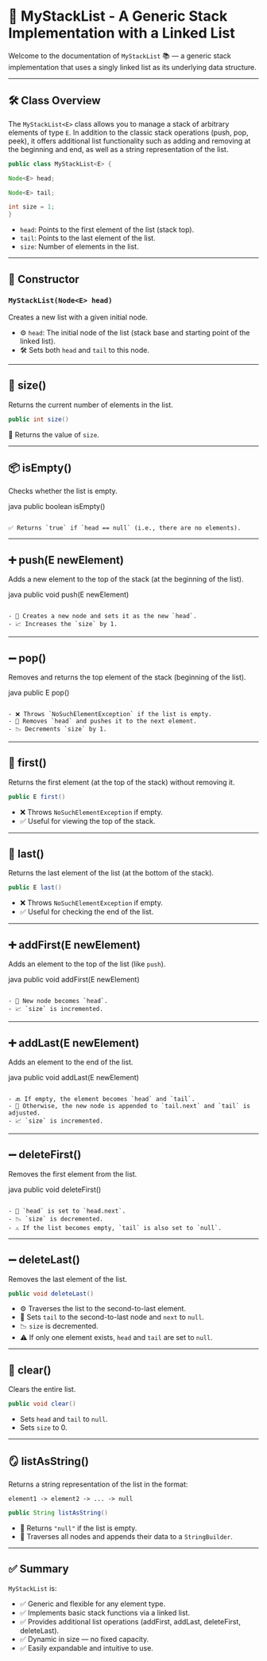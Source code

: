 # 🌲 MyStackList - A Generic Stack Implementation with a Linked List

Welcome to the documentation of `MyStackList` 📚 — a generic stack implementation that uses a singly linked list as its underlying data structure.

---

## 🛠️ Class Overview

The `MyStackList<E>` class allows you to manage a stack of arbitrary elements of type `E`. In addition to the classic stack operations (push, pop, peek), it offers additional list functionality such as adding and removing at the beginning and end, as well as a string representation of the list.

```java
public class MyStackList<E> {

Node<E> head;

Node<E> tail;

int size = 1;
}
```

- `head`: Points to the first element of the list (stack top).
- `tail`: Points to the last element of the list.
- `size`: Number of elements in the list.

---

## 🚀 Constructor

### `MyStackList(Node<E> head)`

Creates a new list with a given initial node.

- ⚙️ `head`: The initial node of the list (stack base and starting point of the linked list).
- 🛠️ Sets both `head` and `tail` to this node.

---

## 📏 size()

Returns the current number of elements in the list.

```java
public int size()
```

🧠 Returns the value of `size`.

---

## 📦 isEmpty()

Checks whether the list is empty.

java public boolean isEmpty()
```

✅ Returns `true` if `head == null` (i.e., there are no elements).

```
---

## ➕ push(E newElement)

Adds a new element to the top of the stack (at the beginning of the list).

java public void push(E newElement)
```

- 🔼 Creates a new node and sets it as the new `head`.
- 📈 Increases the `size` by 1.

```
---

## ➖ pop()

Removes and returns the top element of the stack (beginning of the list).

java public E pop()
```

- ❌ Throws `NoSuchElementException` if the list is empty.
- 🔽 Removes `head` and pushes it to the next element.
- 📉 Decrements `size` by 1.

```
---

## 👀 first()

Returns the first element (at the top of the stack) without removing it.

```java
public E first()
```

- ❌ Throws `NoSuchElementException` if empty.
- ✅ Useful for viewing the top of the stack.

---

## 👀 last()

Returns the last element of the list (at the bottom of the stack).

```java
public E last()
```

- ❌ Throws `NoSuchElementException` if empty.
- ✅ Useful for checking the end of the list.

---

## ➕ addFirst(E newElement)

Adds an element to the top of the list (like `push`).

java
public void addFirst(E newElement)
```

- 🔼 New node becomes `head`.
- 📈 `size` is incremented.

```

---

## ➕ addLast(E newElement)

Adds an element to the end of the list.

java
public void addLast(E newElement)
```

- 🔙️ If empty, the element becomes `head` and `tail`.
- 🔗 Otherwise, the new node is appended to `tail.next` and `tail` is adjusted.
- 📈 `size` is incremented.

```

---

## ➖ deleteFirst()

Removes the first element from the list.

java
public void deleteFirst()
```

- 🔽 `head` is set to `head.next`.
- 📉 `size` is decremented.
- ⚠️ If the list becomes empty, `tail` is also set to `null`.

```
---

## ➖ deleteLast()

Removes the last element of the list.

```java
public void deleteLast()
```

- ⚙️ Traverses the list to the second-to-last element.
- 🔗 Sets `tail` to the second-to-last node and `next` to `null`.
- 📉 `size` is decremented.
- ⚠️ If only one element exists, `head` and `tail` are set to `null`.

---

## 🧹 clear()

Clears the entire list.

```java
public void clear()
```

- Sets `head` and `tail` to `null`.
- Sets `size` to 0.

---

## 🪞 listAsString()

Returns a string representation of the list in the format:

`element1 -> element2 -> ... -> null`

```java
public String listAsString()
```

- 📜 Returns `"null"` if the list is empty.
- 🔄 Traverses all nodes and appends their data to a `StringBuilder`.

---

## ✅ Summary

`MyStackList` is:

- ✅ Generic and flexible for any element type.
- ✅ Implements basic stack functions via a linked list.
- ✅ Provides additional list operations (addFirst, addLast, deleteFirst, deleteLast).
- ✅ Dynamic in size — no fixed capacity.
- ✅ Easily expandable and intuitive to use.